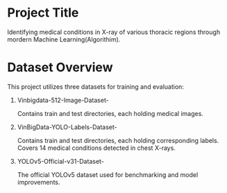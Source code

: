   # Project Title
  Identifying medical conditions in X-ray of various thoracic regions through mordern Machine Learning(Algorithim).
  # Dataset Overview
 This project utilizes three datasets for training and evaluation:
 1. Vinbigdata-512-Image-Dataset-
    
     Contains train and test directories, each holding medical images.
 3. VinBigData-YOLO-Labels-Dataset-
    
     Contains train and test directories, each holding corresponding labels.
     Covers 14 medical conditions detected in chest X-rays.
 4. YOLOv5-Official-v31-Dataset-
    
     The official YOLOv5 dataset used for benchmarking and model improvements.
